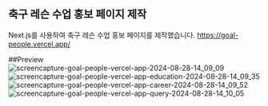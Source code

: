 ## 축구 레슨 수업 홍보 페이지 제작
Next.js를 사용하여 축구 레슨 수업 홍보 페이지를 제작했습니다.
https://goal-people.vercel.app/

##Preview
![screencapture-goal-people-vercel-app-2024-08-28-14_09_09](https://github.com/user-attachments/assets/323b1d2c-6913-4569-92fd-eb8b2528d098)
![screencapture-goal-people-vercel-app-education-2024-08-28-14_09_35](https://github.com/user-attachments/assets/7f5cb137-00f1-4e42-9246-f47be1fcd750)
![screencapture-goal-people-vercel-app-career-2024-08-28-14_09_52](https://github.com/user-attachments/assets/912eb08b-7148-4ca8-86af-4a60f7133c6a)
![screencapture-goal-people-vercel-app-query-2024-08-28-14_10_05](https://github.com/user-attachments/assets/bd3ea3a9-d9da-4ee7-8cf3-18d7bfb6c421)
